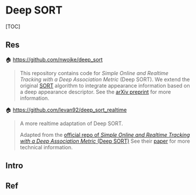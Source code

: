 # Deep SORT

[TOC]



## Res
🏠 https://github.com/nwojke/deep_sort
> This repository contains code for _Simple Online and Realtime Tracking with a Deep Association Metric_ (Deep SORT). We extend the original [SORT](https://github.com/abewley/sort) algorithm to integrate appearance information based on a deep appearance descriptor. See the [arXiv preprint](https://arxiv.org/abs/1703.07402) for more information.


🏠 https://github.com/levan92/deep_sort_realtime
> A more realtime adaptation of Deep SORT.
> 
> Adapted from the [official repo of _Simple Online and Realtime Tracking with a Deep Association Metric_ (Deep SORT)](https://github.com/nwojke/deep_sort)
> See their [paper](https://arxiv.org/abs/1703.07402) for more technical information.



## Intro


## Ref

